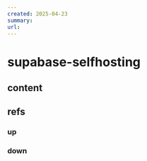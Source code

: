 ```yaml
---
created: 2025-04-23
summary:
url: 
---
```


# supabase-selfhosting

## content



## refs

### up

### down

